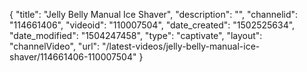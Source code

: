 {
    "title": "Jelly Belly Manual Ice Shaver",
    "description": "",
    "channelid": "114661406",
    "videoid": "110007504",
    "date_created": "1502525634",
    "date_modified": "1504247458",
    "type": "captivate",
    "layout": "channelVideo",
    "url": "\/latest-videos\/jelly-belly-manual-ice-shaver\/114661406-110007504"
}